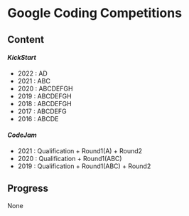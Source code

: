 # Google Coding Competitions

## Content

#### *KickStart*

- 2022 : AD
- 2021 : ABC
- 2020 : ABCDEFGH
- 2019 : ABCDEFGH
- 2018 : ABCDEFGH
- 2017 : ABCDEFG
- 2016 : ABCDE

#### *CodeJam*

- 2021 : Qualification + Round1(A) + Round2
- 2020 : Qualification + Round1(ABC)
- 2019 : Qualification + Round1(ABC) + Round2


## Progress

None